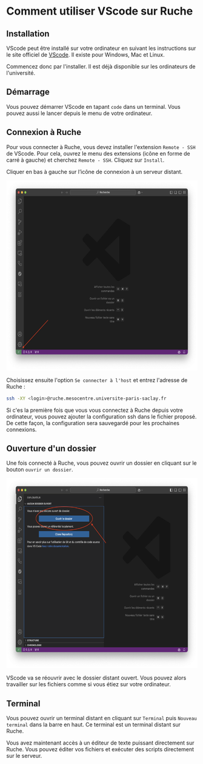 # Comment utiliser VScode sur Ruche

## Installation

VScode peut être installé sur votre ordinateur en suivant les instructions sur le site officiel de [VScode](https://code.visualstudio.com/). Il existe pour Windows, Mac et Linux.

Commencez donc par l'installer. Il est déjà disponible sur les ordinateurs de l'université.

## Démarrage

Vous pouvez démarrer VScode en tapant `code` dans un terminal. Vous pouvez aussi le lancer depuis le menu de votre ordinateur.

## Connexion à Ruche

Pour vous connecter à Ruche, vous devez installer l'extension `Remote - SSH` de VScode. Pour cela, ouvrez le menu des extensions (icône en forme de carré à gauche) et cherchez `Remote - SSH`. Cliquez sur `Install`.

Cliquer en bas à gauche sur l’icône de connexion à un serveur distant.

<img src="../support/materiel/vscode_remote_ssh_2.png" height="500">

Choisissez ensuite l'option `Se connecter à l'host` et entrez l'adresse de Ruche :

```bash
ssh -XY <login>@ruche.mesocentre.universite-paris-saclay.fr
```

Si c'es la première fois que vous vous connectez à Ruche depuis votre ordinateur, vous pouvez ajouter la configuration ssh dans le fichier proposé. De cette façon, la configuration sera sauvegardé pour les prochaines connexions.

## Ouverture d'un dossier

Une fois connecté à Ruche, vous pouvez ouvrir un dossier en cliquant sur le bouton `ouvrir un dossier`.

<img src="../support/materiel/vscode_ouverture_dossier.png" height="500">

VScode va se réouvrir avec le dossier distant ouvert. Vous pouvez alors travailler sur les fichiers comme si vous étiez sur votre ordinateur.

## Terminal

Vous pouvez ouvrir un terminal distant en cliquant sur `Terminal` puis `Nouveau terminal` dans la barre en haut. Ce terminal est un terminal distant sur Ruche.

Vous avez maintenant accès à un éditeur de texte puissant directement sur Ruche. Vous pouvez éditer vos fichiers et exécuter des scripts directement sur le serveur.